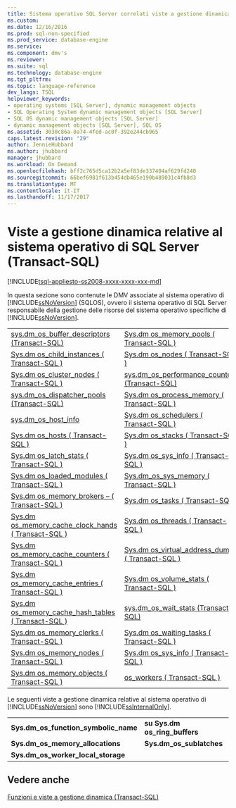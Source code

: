 ```yaml
---
title: Sistema operativo SQL Server correlati viste a gestione dinamica (Transact-SQL) | Documenti Microsoft
ms.custom: 
ms.date: 12/16/2016
ms.prod: sql-non-specified
ms.prod_service: database-engine
ms.service: 
ms.component: dmv's
ms.reviewer: 
ms.suite: sql
ms.technology: database-engine
ms.tgt_pltfrm: 
ms.topic: language-reference
dev_langs: TSQL
helpviewer_keywords:
- operating systems [SQL Server], dynamic management objects
- SQL Operating System dynamic management objects [SQL Server]
- SQL OS dynamic management objects [SQL Server]
- dynamic management objects [SQL Server], SQL OS
ms.assetid: 3030c86a-0a74-4fed-ac0f-392e244cb965
caps.latest.revision: "29"
author: JennieHubbard
ms.author: jhubbard
manager: jhubbard
ms.workload: On Demand
ms.openlocfilehash: bff2c765d5ca12b2a5ef83de337404af629fd240
ms.sourcegitcommit: 66bef6981f613b454db465e190b489031c4fb8d3
ms.translationtype: MT
ms.contentlocale: it-IT
ms.lasthandoff: 11/17/2017
---
```

# <a name="sql-server-operating-system-related-dynamic-management-views-transact-sql"></a>Viste a gestione dinamica relative al sistema operativo di SQL Server (Transact-SQL)
[!INCLUDE[tsql-appliesto-ss2008-xxxx-xxxx-xxx-md](../../includes/tsql-appliesto-ss2008-xxxx-xxxx-xxx-md.md)]

  In questa sezione sono contenute le DMV associate al sistema operativo di [!INCLUDE[ssNoVersion](../../includes/ssnoversion-md.md)] (SQLOS), ovvero il sistema operativo di SQL Server responsabile della gestione delle risorse del sistema operativo specifiche di [!INCLUDE[ssNoVersion](../../includes/ssnoversion-md.md)].  
  
|||  
|-|-|  
|[sys.dm_os_buffer_descriptors &#40;Transact-SQL&#41;](../../relational-databases/system-dynamic-management-views/sys-dm-os-buffer-descriptors-transact-sql.md)|[Sys.dm os_memory_pools &#40; Transact-SQL &#41;](../../relational-databases/system-dynamic-management-views/sys-dm-os-memory-pools-transact-sql.md)|  
|[Sys.dm os_child_instances &#40; Transact-SQL &#41;](../../relational-databases/system-dynamic-management-views/sys-dm-os-child-instances-transact-sql.md)|[Sys.dm os_nodes &#40; Transact-SQL &#41;](../../relational-databases/system-dynamic-management-views/sys-dm-os-nodes-transact-sql.md)|  
|[Sys.dm os_cluster_nodes &#40; Transact-SQL &#41;](../../relational-databases/system-dynamic-management-views/sys-dm-os-cluster-nodes-transact-sql.md)|[sys.dm_os_performance_counters &#40;Transact-SQL&#41;](../../relational-databases/system-dynamic-management-views/sys-dm-os-performance-counters-transact-sql.md)|  
|[sys.dm_os_dispatcher_pools &#40;Transact-SQL&#41;](../../relational-databases/system-dynamic-management-views/sys-dm-os-dispatcher-pools-transact-sql.md)|[Sys.dm os_process_memory &#40; Transact-SQL &#41;](../../relational-databases/system-dynamic-management-views/sys-dm-os-process-memory-transact-sql.md)|  
|[sys.dm_os_host_info](../../relational-databases/system-dynamic-management-views/sys-dm-os-host-info-transact-sql.md)|[Sys.dm os_schedulers &#40; Transact-SQL &#41;](../../relational-databases/system-dynamic-management-views/sys-dm-os-schedulers-transact-sql.md)|  
|[Sys.dm os_hosts &#40; Transact-SQL &#41;](../../relational-databases/system-dynamic-management-views/sys-dm-os-hosts-transact-sql.md)|[Sys.dm os_stacks &#40; Transact-SQL &#41;](../../relational-databases/system-dynamic-management-views/sys-dm-os-stacks-transact-sql.md)|  
|[Sys.dm os_latch_stats &#40; Transact-SQL &#41;](../../relational-databases/system-dynamic-management-views/sys-dm-os-latch-stats-transact-sql.md)|[Sys.dm os_sys_info &#40; Transact-SQL &#41;](../../relational-databases/system-dynamic-management-views/sys-dm-os-sys-info-transact-sql.md)|  
|[Sys.dm os_loaded_modules &#40; Transact-SQL &#41;](../../relational-databases/system-dynamic-management-views/sys-dm-os-loaded-modules-transact-sql.md)|[Sys.dm_os_sys_memory &#40; Transact-SQL &#41;](../../relational-databases/system-dynamic-management-views/sys-dm-os-sys-memory-transact-sql.md)|  
|[Sys.dm os_memory_brokers – &#40; Transact-SQL &#41;](../../relational-databases/system-dynamic-management-views/sys-dm-os-memory-brokers-transact-sql.md)|[Sys.dm os_tasks &#40; Transact-SQL &#41;](../../relational-databases/system-dynamic-management-views/sys-dm-os-tasks-transact-sql.md)|  
|[Sys.dm os_memory_cache_clock_hands &#40; Transact-SQL &#41;](../../relational-databases/system-dynamic-management-views/sys-dm-os-memory-cache-clock-hands-transact-sql.md)|[Sys.dm os_threads &#40; Transact-SQL &#41;](../../relational-databases/system-dynamic-management-views/sys-dm-os-threads-transact-sql.md)|  
|[Sys.dm os_memory_cache_counters &#40; Transact-SQL &#41;](../../relational-databases/system-dynamic-management-views/sys-dm-os-memory-cache-counters-transact-sql.md)|[Sys.dm os_virtual_address_dump &#40; Transact-SQL &#41;](../../relational-databases/system-dynamic-management-views/sys-dm-os-virtual-address-dump-transact-sql.md)|  
|[Sys.dm os_memory_cache_entries &#40; Transact-SQL &#41;](../../relational-databases/system-dynamic-management-views/sys-dm-os-memory-cache-entries-transact-sql.md)|[Sys.dm os_volume_stats &#40; Transact-SQL &#41;](../../relational-databases/system-dynamic-management-views/sys-dm-os-volume-stats-transact-sql.md)|  
|[Sys.dm os_memory_cache_hash_tables &#40; Transact-SQL &#41;](../../relational-databases/system-dynamic-management-views/sys-dm-os-memory-cache-hash-tables-transact-sql.md)|[sys.dm_os_wait_stats &#40;Transact-SQL&#41;](../../relational-databases/system-dynamic-management-views/sys-dm-os-wait-stats-transact-sql.md)|  
|[Sys.dm os_memory_clerks &#40; Transact-SQL &#41;](../../relational-databases/system-dynamic-management-views/sys-dm-os-memory-clerks-transact-sql.md)|[Sys.dm os_waiting_tasks &#40; Transact-SQL &#41;](../../relational-databases/system-dynamic-management-views/sys-dm-os-waiting-tasks-transact-sql.md)|  
|[Sys.dm os_memory_nodes &#40; Transact-SQL &#41;](../../relational-databases/system-dynamic-management-views/sys-dm-os-memory-nodes-transact-sql.md)|[Sys.dm os_sys_info &#40; Transact-SQL &#41;](../../relational-databases/system-dynamic-management-views/sys-dm-os-windows-info-transact-sql.md)|  
|[Sys.dm os_memory_objects &#40; Transact-SQL &#41;](../../relational-databases/system-dynamic-management-views/sys-dm-os-memory-objects-transact-sql.md)|[os_workers &#40; Transact-SQL &#41;](../../relational-databases/system-dynamic-management-views/sys-dm-os-workers-transact-sql.md)|  
  
 Le seguenti viste a gestione dinamica relative al sistema operativo di [!INCLUDE[ssNoVersion](../../includes/ssnoversion-md.md)] sono [!INCLUDE[ssInternalOnly](../../includes/ssinternalonly-md.md)].  
  
|||  
|-|-|  
|**Sys.dm_os_function_symbolic_name**|**su Sys.dm os_ring_buffers**|  
|**Sys.dm_os_memory_allocations**|**Sys.dm_os_sublatches**|  
|**Sys.dm_os_worker_local_storage**||  
  
## <a name="see-also"></a>Vedere anche  
 [Funzioni e viste a gestione dinamica &#40;Transact-SQL&#41;](~/relational-databases/system-dynamic-management-views/system-dynamic-management-views.md)  
  
  

